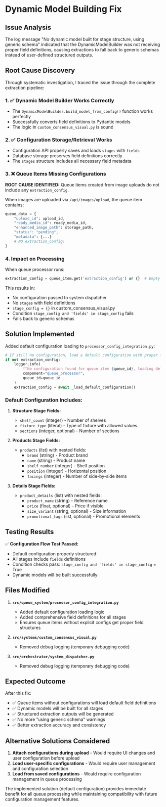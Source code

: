 # Dynamic Model Building Fix

## Issue Analysis

The log message "No dynamic model built for stage structure, using generic schema" indicated that the DynamicModelBuilder was not receiving proper field definitions, causing extractions to fall back to generic schemas instead of user-defined structured outputs.

## Root Cause Discovery

Through systematic investigation, I traced the issue through the complete extraction pipeline:

### 1. ✅ Dynamic Model Builder Works Correctly
- The `DynamicModelBuilder.build_model_from_config()` function works perfectly
- Successfully converts field definitions to Pydantic models
- The logic in `custom_consensus_visual.py` is sound

### 2. ✅ Configuration Storage/Retrieval Works
- Configuration API properly saves and loads `stages` with `fields`
- Database storage preserves field definitions correctly
- The `stages` structure includes all necessary field metadata

### 3. ❌ Queue Items Missing Configurations
**ROOT CAUSE IDENTIFIED:** Queue items created from image uploads do not include any `extraction_config`.

When images are uploaded via `/api/images/upload`, the queue item contains:
```python
queue_data = {
    "upload_id": upload_id,
    "ready_media_id": ready_media_id,
    "enhanced_image_path": storage_path,
    "status": "pending",
    "metadata": {...}
    # NO extraction_config!
}
```

### 4. Impact on Processing
When queue processor runs:
```python
extraction_config = queue_item.get('extraction_config') or {}  # Empty dict!
```

This results in:
- No configuration passed to system dispatcher
- No `stages` with field definitions
- `stage_config = {}` in custom_consensus_visual.py
- Condition `stage_config and 'fields' in stage_config` fails
- Falls back to generic schemas

## Solution Implemented

Added default configuration loading to `processor_config_integration.py`:

```python
# If still no configuration, load a default configuration with proper field definitions
if not extraction_config:
    logger.info(
        f"No configuration found for queue item {queue_id}, loading default configuration",
        component="queue_processor",
        queue_id=queue_id
    )
    extraction_config = await _load_default_configuration()
```

### Default Configuration Includes:

1. **Structure Stage Fields:**
   - `shelf_count` (integer) - Number of shelves
   - `fixture_type` (literal) - Type of fixture with allowed values
   - `sections` (integer, optional) - Number of sections

2. **Products Stage Fields:**
   - `products` (list) with nested fields:
     - `brand` (string) - Product brand
     - `name` (string) - Product name  
     - `shelf_number` (integer) - Shelf position
     - `position` (integer) - Horizontal position
     - `facings` (integer) - Number of side-by-side items

3. **Details Stage Fields:**
   - `product_details` (list) with nested fields:
     - `product_name` (string) - Reference name
     - `price` (float, optional) - Price if visible
     - `size_variant` (string, optional) - Size information
     - `promotional_tags` (list, optional) - Promotional elements

## Testing Results

✅ **Configuration Flow Test Passed:**
- Default configuration properly structured
- All stages include `fields` definitions
- Condition checks pass: `stage_config and 'fields' in stage_config` = True
- Dynamic models will be built successfully

## Files Modified

1. **`src/queue_system/processor_config_integration.py`**
   - Added default configuration loading logic
   - Added comprehensive field definitions for all stages
   - Ensures queue items without explicit configs get proper field structures

2. **`src/systems/custom_consensus_visual.py`** 
   - Removed debug logging (temporary debugging code)

3. **`src/orchestrator/system_dispatcher.py`**
   - Removed debug logging (temporary debugging code)

## Expected Outcome

After this fix:
- ✅ Queue items without configurations will load default field definitions
- ✅ Dynamic models will be built for all stages 
- ✅ Structured extraction outputs will be generated
- ✅ No more "using generic schema" warnings
- ✅ Better extraction accuracy and consistency

## Alternative Solutions Considered

1. **Attach configurations during upload** - Would require UI changes and user configuration before upload
2. **Load user-specific configurations** - Would require user management and configuration selection
3. **Load from saved configurations** - Would require configuration management in queue processing

The implemented solution (default configuration) provides immediate benefit for all queue processing while maintaining compatibility with future configuration management features.